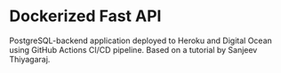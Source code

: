 # Dockerized Fast API

PostgreSQL-backend application deployed to Heroku and Digital Ocean using GitHub Actions CI/CD pipeline. Based on a tutorial by Sanjeev Thiyagaraj.
